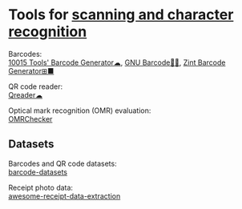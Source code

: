 
# Tools for [scanning and character recognition](https://trendless.tech/handwriting-ocr)

Barcodes:  
[10015 Tools' Barcode Generator☁](https://10015.io/tools/barcode-generator),
[GNU Barcode🐧🆓](https://www.gnu.org/software/barcode/),
[Zint Barcode Generator⊞■](https://sourceforge.net/projects/zint/)

QR code reader:  
[Qreader☁](https://qreader.online/)

Optical mark recognition (OMR) evaluation:  
[OMRChecker](https://github.com/Udayraj123/OMRChecker)

## Datasets

Barcodes and QR code datasets:  
[barcode-datasets](https://github.com/BenSouchet/barcode-datasets)

Receipt photo data:  
[awesome-receipt-data-extraction](https://github.com/VictorAtPL/awesome-receipt-data-extraction)
